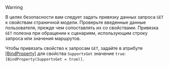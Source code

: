 > [!WARNING]
> В целях безопасности вам следует задать привязку данных запроса `GET` к свойствам страничной модели. Проверьте введенные данные пользователя, прежде чем сопоставлять их со свойствами. Привязка `GET` полезна при обращении к сценариям, использующим строку запроса или значения маршрутов.
>
> Чтобы привязать свойство к запросам `GET`, задайте в атрибуте [[BindProperty]](/dotnet/api/microsoft.aspnetcore.mvc.bindpropertyattribute) для свойства `SupportsGet` значение `true`: `[BindProperty(SupportsGet = true)]`.
